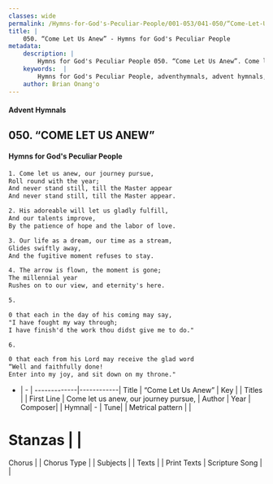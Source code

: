 ```yaml
---
classes: wide
permalink: /Hymns-for-God's-Peculiar-People/001-053/041-050/“Come-Let-Us-Anew”/
title: |
    050. “Come Let Us Anew” - Hymns for God's Peculiar People
metadata:
    description: |
        Hymns for God's Peculiar People 050. “Come Let Us Anew”. Come let us anew, our journey pursue, Roll round with the year; And never stand still, till the Master appear And never stand still, till the Master appear.  
    keywords:  |
        Hymns for God's Peculiar People, adventhymnals, advent hymnals, “Come Let Us Anew”, Come let us anew, our journey pursue,. 
    author: Brian Onang'o
---
```

#### Advent Hymnals
## 050. “COME LET US ANEW”
####  Hymns for God's Peculiar People
```txt
1. Come let us anew, our journey pursue,
Roll round with the year;
And never stand still, till the Master appear
And never stand still, till the Master appear.

2. His adoreable will let us gladly fulfill,
And our talents improve,
By the patience of hope and the labor of love.

3. Our life as a dream, our time as a stream,
Glides swiftly away,
And the fugitive moment refuses to stay.

4. The arrow is flown, the moment is gone;
The millennial year
Rushes on to our view, and eternity's here.

5. 

0 that each in the day of his coming may say,
"I have fought my way through;
I have finish'd the work thou didst give me to do."

6. 

0 that each from his Lord may receive the glad word
“Well and faithfully done!
Enter into my joy, and sit down on my throne."


```
- |   -  |
-------------|------------|
Title | “Come Let Us Anew” |
Key |  |
Titles |  |
First Line | Come let us anew, our journey pursue, |
Author | 
Year | 
Composer|  |
Hymnal|  - |
Tune|  |
Metrical pattern | |
# Stanzas |  |
Chorus |  |
Chorus Type |  |
Subjects |  |
Texts |  |
Print Texts | 
Scripture Song |  |
    
